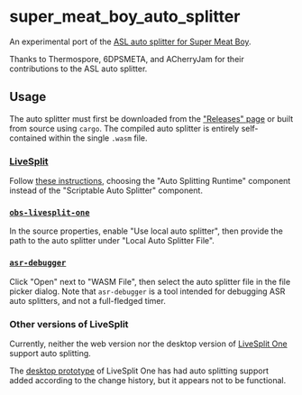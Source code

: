 # super_meat_boy_auto_splitter

An experimental port of the [ASL auto splitter for Super Meat Boy](https://github.com/negative-seven/Livesplit.SuperMeatBoy).

Thanks to Thermospore, 6DPSMETA, and ACherryJam for their contributions to the ASL auto splitter.

## Usage

The auto splitter must first be downloaded from the ["Releases" page](https://github.com/negative-seven/super_meat_boy_auto_splitter/releases/) or built from source using `cargo`. The compiled auto splitter is entirely self-contained within the single `.wasm` file.

### [LiveSplit](https://github.com/LiveSplit/LiveSplit)

Follow [these instructions](https://github.com/LiveSplit/LiveSplit.AutoSplitters?tab=readme-ov-file#testing-your-script), choosing the "Auto Splitting Runtime" component instead of the "Scriptable Auto Splitter" component.

### [`obs-livesplit-one`](https://github.com/LiveSplit/obs-livesplit-one)

In the source properties, enable "Use local auto splitter", then provide the path to the auto splitter under "Local Auto Splitter File".

### [`asr-debugger`](https://github.com/LiveSplit/asr-debugger)

Click "Open" next to "WASM File", then select the auto splitter file in the file picker dialog. Note that `asr-debugger` is a tool intended for debugging ASR auto splitters, and not a full-fledged timer.

### Other versions of LiveSplit

Currently, neither the web version nor the desktop version of [LiveSplit One](https://github.com/LiveSplit/LiveSplitOne) support auto splitting.

The [desktop prototype](https://github.com/CryZe/livesplit-one-desktop) of LiveSplit One has had auto splitting support added according to the change history, but it appears not to be functional.
